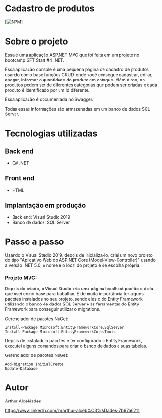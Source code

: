 # Cadastro de produtos
[![NPM](https://img.shields.io/npm/l/react)] 

# Sobre o projeto

Essa é uma aplicação ASP.NET MVC que foi feita em um projeto no bootcamp GFT Start #4 .NET.

Essa aplicação console é uma pequena página de cadastro de produtos usando como base funções CRUD, onde você consegue cadastrar, editar, apagar, informar a quantidade do produto em estoque. Além disso, os produtos podem ser de diferentes categorias que podem ser criadas e cada produto é identificado por um Id diferente.

Essa aplicação é documentada no Swagger.

Todas essas informações são armazenadas em um banco de dados SQL Server.


# Tecnologias utilizadas

## Back end
- C# .NET

## Front end
- HTML

## Implantação em produção
- Back end: Visual Studio 2019
- Banco de dados: SQL Server

# Passo a passo
Usando o Visual Studio 2019, depois de inicializa-lo, criei um novo projeto do tipo "Aplicativo Web do ASP.NET Core (Model-View-Controller)" usando a versão .NET 5.0, o nome e o local do projeto é de escolha própria.

### Projeto MVC:
Depois de criado, o Visual Studio cria uma página localhost padrão e é ela que usei como base para trabalhar. É de muita importância ter alguns pacotes instalados no seu projeto, sendo eles o do Entity Framework utilizando o banco de dados SQL Server e as ferramentas do Entity Framework para conseguir utilizar o migrations.

Gerenciador de pacotes NuGet:
```Gerenciador de pacotes NuGet
Install-Package Microsoft.EntityFrameworkCore.SqlServer
Install-Package Microsoft.EntityFrameworkCore.Tools
```

Depois de instalado o pacotes e ter configurado o Entity Framework, executei alguns comandos para criar o banco de dados e suas tabelas.

Gerenciador de pacotes NuGet:
```Gerenciador de pacotes NuGet
Add-Migration InitialCreate
Update-Database
```



# Autor

Arthur Alcebíades

https://www.linkedin.com/in/arthur-alceb%C3%ADades-7b67a6211
